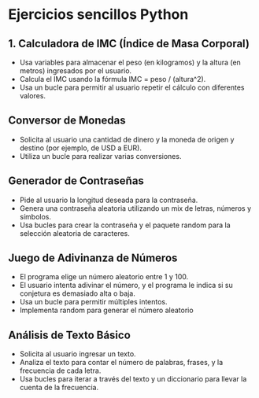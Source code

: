 # Ejercicios sencillos Python

## 1. Calculadora de IMC (Índice de Masa Corporal)

- Usa variables para almacenar el peso (en kilogramos) y la altura (en metros) ingresados por el usuario.
- Calcula el IMC usando la fórmula IMC = peso / (altura^2).
- Usa un bucle para permitir al usuario repetir el cálculo con diferentes valores.

## Conversor de Monedas

- Solicita al usuario una cantidad de dinero y la moneda de origen y destino (por ejemplo, de USD a EUR).
- Utiliza un bucle para realizar varias conversiones.

## Generador de Contraseñas

- Pide al usuario la longitud deseada para la contraseña.
- Genera una contraseña aleatoria utilizando un mix de letras, números y símbolos.
- Usa bucles para crear la contraseña y el paquete random para la selección aleatoria de caracteres.

## Juego de Adivinanza de Números

- El programa elige un número aleatorio entre 1 y 100.
- El usuario intenta adivinar el número, y el programa le indica si su conjetura es demasiado alta o baja.
- Usa un bucle para permitir múltiples intentos.
- Implementa random para generar el número aleatorio

## Análisis de Texto Básico

- Solicita al usuario ingresar un texto.
- Analiza el texto para contar el número de palabras, frases, y la frecuencia de cada letra.
- Usa bucles para iterar a través del texto y un diccionario para llevar la cuenta de la frecuencia.
